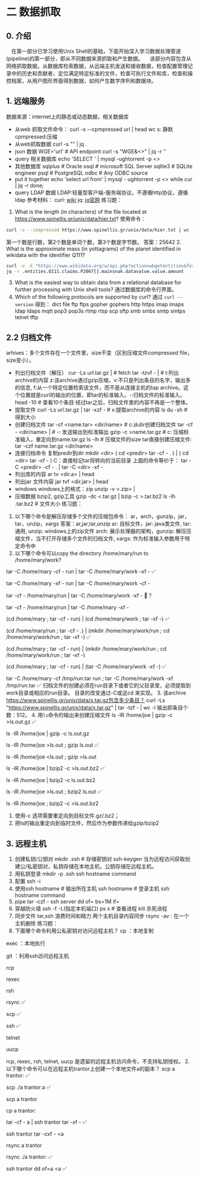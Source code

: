 # 二 数据抓取
## 0. 介绍
&emsp;在第一部分已学习使用Unix Shell的基础，下面开始深入学习数据处理管道(pipeline)的第一部分，即从不同数据来源抓取和产生数据。
&emsp;该部分内容包含从网络抓取数据，从数据库检索数据，从远端主机发送和接收数据，检查配置管理记录中的历史和贡献者，定位满足特定标准的文件，检查可执行文件和库，检查和操控档案，从用户图形界面得到数据，如何产生数字序列和数据块。
## 1. 远端服务
数据来源：internet上的静态或动态数据，相关数据库
* 从web 抓取文件命令：
curl -s --cpmpressed url |
head 
wc
s: 静默 cpmpressed:压缩
* 从web抓取数据
curl -s "" |
jq .
* json 数据
WGE='url' # API endpoint
curl -s "WGE&<>" |
jq -r ''
* query 相关数据库
echo 'SELECT ' | 
mysql -ughtorrent -p <>
* 其他数据库 
sqlplus # Oracle
osql # microsoft SQL Server
sqlite3 # SQLite engineer
psql # PostgreSQL
odbc # Any ODBC source
* put it together
echo 'select url from' |
mysql - ughtorrent -p <>
while
cur |
jq -r
done;
* query LDAP 数据
LDAP:轻量型客户端-服务端协议。不遵循http协议，遵循ldap
参考材料：
curl: [wiki](https://en.wikipedia.org/wiki/CURL)
jq: [jq官网](https://jqlang.github.io/jq/)
练习题：
1. What is the length (in characters) of the file located at https://www.spinellis.gr/unix/data/hier.txt?
使用命令：
```bash
curl -s --compressed https://www.spinellis.gr/unix/data/hier.txt | wc
```
第一个数是行数，第2个数是单词个数，第3个数是字节数。
答案：25642
2. What is the approximate mass (in yottagrams) of the planet identified in wikidata with the identifier Q111?
```bash
curl -v -k "https://www.wikidata.org/w/api.php?action=wbgetentities&format=json&ids=Q111" |
jq -r .entities.Q111.claims.P2067[].mainsnak.datavalue.value.amount
```
3. What is the easiest way to obtain data from a relational database for further processing with Unix shell tools?
通过数据库的命令行界面。
4. Which of the following protocols are supported by curl?
通过 `curl --version` 得到：
 dict file ftp ftps gopher gophers http https imap imaps ldap ldaps mqtt pop3 pop3s rtmp rtsp scp sftp smb smbs smtp smtps telnet tftp
 ## 2.2 归档文件
 arhives：多个文件存在一个文件里，size不变（区别压缩文件compressed file，size变小）。
 * 列出归档文件（解压）
 cur -Ls url.tar.gz |  # fetch
 tar -tzvf - | # t:列出archive的内容 z:该archive通过gzip压缩，v:不只是列出条目的名字，输出多的信息, f:从一个特定位置检索该文件，而不是从连接主机的tap archive。这个位置就是curl的输出的位置，即tar的标准输入。-:归档文件的标准输入。
 head -10 # 查看10个条目
 经过tar之后，归档文件里的内容不再是一个整体。
 * 提取文件
 curl -Ls url.tar.gz |
 tar -xzf - # x:提取archive的内容
 ls
 du -sh <name> # 得到<name>大小
 * 创建归档文件
 tar -cf <name.tar> <dir/name> # c:从dir创建归档文件
 tar -cf - <dir/name> | # -: 发送输出到标准输出
 gzip -c >name.tar.gz # c: 压缩标准输入，重定向到name.tar.gz
 ls -lh # 压缩文件的size
 tar直接创建压缩文件:
 tar -czf name.tar.gz <dir/name>
 * 连接归档命令
 复制predir到dir
 mkdir \<dir>
 (
cd \<predir>
tar -cf - .
 ) | (
cd \<dir>
tar -xf -
 )
 C：直接标记tar将转向的当前目录
 上面的命令等价于：
 tar -C \<predir> -cf - . | tar -C \<dir> -xf -
 * 列出库的内容
 ar tv <dir.a> |
 head
 * 列出jar 文件内容
 jar tvf <dir.jar> |
 head
 * windows
 windows上的格式：zip
 unzip -v <.zip> |
 * 压缩数据
 bzip2, gzip工具
 gzip -dc <.tar.gz | bzip -c >.tar.bz2
 ls -lh .tar.bz2 # 文件大小
练习题：
1. 以下哪个命令是解压存储多个文件的压缩包命令：
ar，arch，gunzip，jar，tar，unzip，xargs
答案：ar,jar,tar,unzip
ar: 目标文件，jar: java类文件, tar: 通用, unzip: windows上的zip文件 
arch: 展示处理器的架构，gunzip: 解压压缩文件，当不打开存储多个文件的归档文件, xargs: 作为标准输入参数用于特定命令中
2. 以下哪个命令可以copy the directory /home/mary/run to /home/mary/work?

tar -C /home/mary -cf - run | tar -C /home/mary/work -xf -  ✅

tar -C /home/mary -xf - run | tar -C /home/mary/work -cf -

tar -cf - /home/mary/run | tar -C /home/mary/work -xf -  🏁？

tar -cf - /home/mary/run | tar -C /home/mary -xf -

(cd /home/mary ; tar -cf - run) | (cd /home/mary/work ; tar -xf -) ✅

(cd /home/mary/run ; tar -cf - .) |
(mkdir /home/mary/work/run ; cd /home/mary/work/run ; tar -xf -) ✅

(cd /home/mary ; tar -cf - run) |
(mkdir /home/mary/work/run ; cd /home/mary/work/run ; tar -xf -)

(cd /home/mary ; tar -cf - run) | (tar -C /home/mary/work -xf -) ✅

tar -C /home/mary -cf /tmp/run.tar run ; tar -C /home/mary/work -xf /tmp/run.tar ✅
归档文件的创建必须在run目录下或者它的父目录里，必须提取到work目录或相应的run目录。
目录的改变通过-C或这cd 来实现。
3.  该archive https://www.spinellis.gr/unix/data/x.tar.gz包含多少条目？
curl -Ls "https://www.spinellis.gr/unix/data/x.tar.gz" |
tar -tzf - |
wc -l
输出即条目个数：512。
4. 用`ls`命令的输出来创建压缩文件
ls -lR /home/joe | gzip -c >ls.out.gz ✅ 

ls -lR /home/joe | gzip -c ls.out.gz

ls -lR /home/joe >ls.out ; gzip ls.out ✅

ls -lR /home/joe <ls.out ; gzip >ls.out

ls -lR /home/joe | bzip2 -c >ls.out.bz2 ✅

ls -lR /home/joe | bzip2 -c ls.out.bz2

ls -lR /home/joe >ls.out ; bzip2 ls.out ✅

ls -lR /home/joe ; bzip2 -c >ls.out.bz2
1. 使用-c 选项需要重定向到目标文件.gz/.bz2；
2. 把ls的输出重定向到临时文件，然后作为参数传递给gzip/bzip2
## 3. 远程主机
1. 创建私钥/公钥对
mkdir .ssh # 存储密钥对
ssh-keygen
当为远程访问获取创建公/私密钥对，私钥存储在本地主机，公钥存储在远程主机。
2. 用私钥登录
mkdir -p .ssh
ssh hostname command
3. 配置
ssh -i 
4. 使用ssh
hostname # 输出所在主机
ssh hostname # 登录主机
ssh hostname command 
5. pipe 
tar -czf - 
ssh server dd of= bs=1M
              if=
6. 穿越防火墙
ssh -f -L(指定本机端口)
ps x # 查看进程
kill 杀死进程
7. 同步文件
tar,ssh 浪费时间和精力
两个主机目录内容同步
rsync -av :
在一个主机删除
练习题：
1. 下面哪个命令利用公私密钥对访问远程主机？
cp ：本地复制

exec ：本地执行

git ：利用ssh访问远程主机

rcp

rexec

rsh

rsync ✅

scp ✅

ssh ✅

telnet

uucp

rcp, rexec, rsh, telnet, uucp 是遗留的远程主机访问命令，不支持私钥授权。
2. 以下哪个命令可以在远程主机trantor上创建一个本地文件a的副本？
scp a trantor: ✅

scp ./a trantor:a ✅

scp a trantor

cp a trantor:

tar -cf - a | ssh trantor tar -xf - ✅

ssh trantor tar -cxf - <a

rsync a trantor

rsync ./a trantor: ✅

ssh trantor dd of=a <a ✅